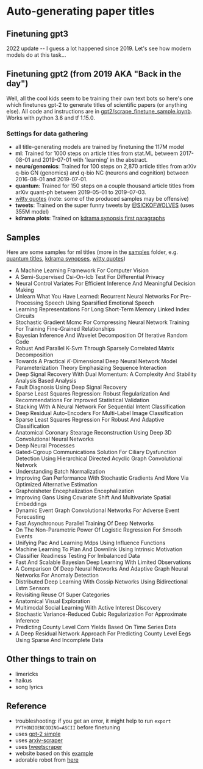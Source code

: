 # Auto-generating paper titles

## Finetuning gpt3


2022 update -- I guess a lot happened since 2019. Let's see how modern models do at this task...


## Finetuning gpt2 (from 2019 AKA "Back in the day")

Well, all the cool kids seem to be training their own text bots so here's one which finetunes gpt-2 to generate titles of scientific papers (or anything else). All code and instructions are in [gpt2/scrape_finetune_sample.ipynb](gpt2/scrape_finetune_sample.ipynb). Works with python 3.6 and tf 1.15.0.

### Settings for data gathering

- all title-generating models are trained by finetuning the 117M model
- **ml**: Trained for 1000 steps on article titles from stat.ML betweem 2017-08-01 and 2019-07-01 with 'learning' in the abstract.
- **neuro/genomics**: Trained for 100 steps on 2,870 article titles from arXiv q-bio GN (genomics) and q-bio NC (neurons and cognition) between 2016-08-01 and 2019-07-01.
- **quantum**: Trained for 150 steps on a couple thousand article titles from arXiv quant-ph between 2019-05-01 to 2019-07-03.
- [witty quotes](https://raw.githubusercontent.com/akhiltak/inspirational-quotes/master/Quotes.csv) (note: some of the produced samples may be offensive)
- **tweets**: Trained on the super funny tweets by [@SICKOFWOLVES](https://twitter.com/SICKOFWOLVES) (uses 355M model)
- **kdrama plots**: Trained on [kdrama synopsis first paragraphs](https://en.wikipedia.org/wiki/List_of_South_Korean_dramas)

## Samples

Here are some samples for ml titles (more in the [samples](samples) folder, e.g. [quantum titles](samples/samples_quantum/all.txt), [kdrama synopses](samples/samples_kdrama_synopses/all.txt), [witty quotes](samples/samples_witty_quotes/all.txt))

- A Machine Learning Framework For Computer Vision
- A Semi-Supervised Csi-On-Icb Test For Differential Privacy
- Neural Control Variates For Efficient Inference And Meaningful Decision Making
- Unlearn What You Have Learned: Recurrent Neural Networks For Pre-Processing Speech Using Sparsified Emotional Speech
- Learning Representations For Long Short-Term Memory Linked Index Circuits
- Stochastic Gradient Mcmc For Compressing Neural Network Training For Training Fine-Grained Relationships
- Bayesian Inference And Wavelet Decomposition Of Iterative Random Code
- Robust And Parallel K-Svm Through Sparsely Correlated Matrix Decomposition
- Towards A Practical $K$-Dimensional Deep Neural Network Model Parameterization Theory Emphasizing Sequence Interaction
- Deep Signal Recovery With Dual Momentum: A Complexity And Stability Analysis Based Analysis
- Fault Diagnosis Using Deep Signal Recovery
- Sparse Least Squares Regression: Robust Regularization And Recommendations For Improved Statistical Validation
- Stacking With A Neural Network For Sequential Intent Classification
- Deep Residual Auto-Encoders For Multi-Label Image Classification
- Sparse Least Squares Regression For Robust And Adaptive Classification
- Anatomical Coronary Stearage Reconstruction Using Deep 3D Convolutional Neural Networks
- Deep Neural Processes
- Gated-Cgroup Communications Solution For Ciliary Dysfunction Detection Using Hierarchical Directed Acyclic Graph Convolutional Network
- Understanding Batch Normalization
- Improving Gan Performance With Stochastic Gradients And More Via Optimized Alternative Estimation
- Graphoisheter Encephalization Encephalization
- Improving Gans Using Covariate Shift And Multivariate Spatial Embeddings
- Dynamic Event Graph Convolutional Networks For Adverse Event Forecasting
- Fast Asynchronous Parallel Training Of Deep Networks
- On The Non-Parametric Power Of Logistic Regression For Smooth Events
- Unifying Pac And Learning Mdps Using Influence Functions
- Machine Learning To Plan And Downlink Using Intrinsic Motivation
- Classifier Readiness Testing For Imbalanced Data
- Fast And Scalable Bayesian Deep Learning With Limited Observations
- A Comparison Of Deep Neural Networks And Adaptive Graph Neural Networks For Anomaly Detection
- Distributed Deep Learning With Gossip Networks Using Bidirectional Lstm Sensors
- Revisiting Reuse Of Super Categories
- Anatomical Visual Exploration
- Multimodal Social Learning With Active Interest Discovery
- Stochastic Variance-Reduced Cubic Regularization For Approximate Inference
- Predicting County Level Corn Yields Based On Time Series Data
- A Deep Residual Network Approach For Predicting County Level Eegs Using Sparse And Incomplete Data

## Other things to train on

- limericks
- haikus
- song lyrics


## Reference

- troubleshooting: if you get an error, it might help to run `export PYTHONIOENCODING=ASCII` before finetuning
- uses [gpt-2 simple](https://github.com/minimaxir/gpt-2-simple)
- uses [arxiv-scraper](https://github.com/Mahdisadjadi/arxivscraper)
- uses [tweetscraper](https://gist.github.com/yanofsky/5436496)
- website based on this [example](https://codepen.io/michaeltombor/pen/yoMrMj)
- adorable robot from [here](https://csinva.github.io/gpt2-paper-title-generator/index.html)
